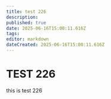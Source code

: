 ```yaml
---
title: test 226
description: 
published: true
date: 2025-06-16T15:00:11.616Z
tags: 
editor: markdown
dateCreated: 2025-06-16T15:00:11.616Z
---
```


# TEST 226
this is test 226
